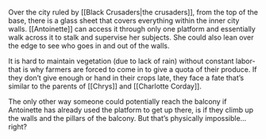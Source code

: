 Over the city ruled by [[Black Crusaders|the crusaders]], from the top of the base, there is a glass sheet that covers everything within the inner city walls. [[Antoinette]] can access it through only one platform and essentially walk across it to stalk and supervise her subjects. She could also lean over the edge to see who goes in and out of the walls. 

It is hard to maintain vegetation (due to lack of rain) without constant labor- that is why farmers are forced to come in to give a quota of their produce. If they don’t give enough or hand in their crops late, they face a fate that’s similar to the parents of [[Chrys]] and [[Charlotte Corday]]. 

The only other way someone could potentially reach the balcony if Antoinette has already used the platform to get up there, is if they climb up the walls and the pillars of the balcony. But that’s physically impossible… right? 